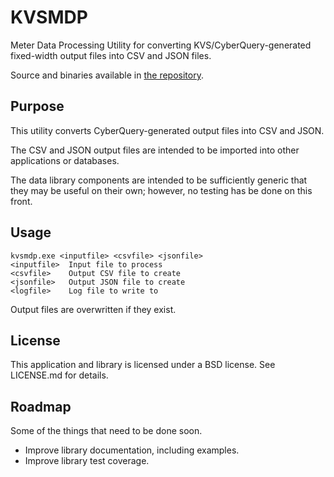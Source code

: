 # KVSMDP
Meter Data Processing Utility for converting KVS/CyberQuery-generated fixed-width output files into CSV and JSON files.

Source and binaries available in [the repository](https://github.com/watertowndev/kvsmdp).

## Purpose
This utility converts CyberQuery-generated output files into CSV and JSON. 

The CSV and JSON output files are intended to be imported into other applications or databases. 

The data library components are intended to be sufficiently generic that they may be useful on their own; however, no testing has be done on this front.

## Usage
    kvsmdp.exe <inputfile> <csvfile> <jsonfile>
    <inputfile>  Input file to process
    <csvfile>    Output CSV file to create
    <jsonfile>   Output JSON file to create
    <logfile>    Log file to write to
Output files are overwritten if they exist.

## License
This application and library is licensed under a BSD license. See LICENSE.md for details.

## Roadmap
Some of the things that need to be done soon.
- Improve library documentation, including examples.
- Improve library test coverage.
